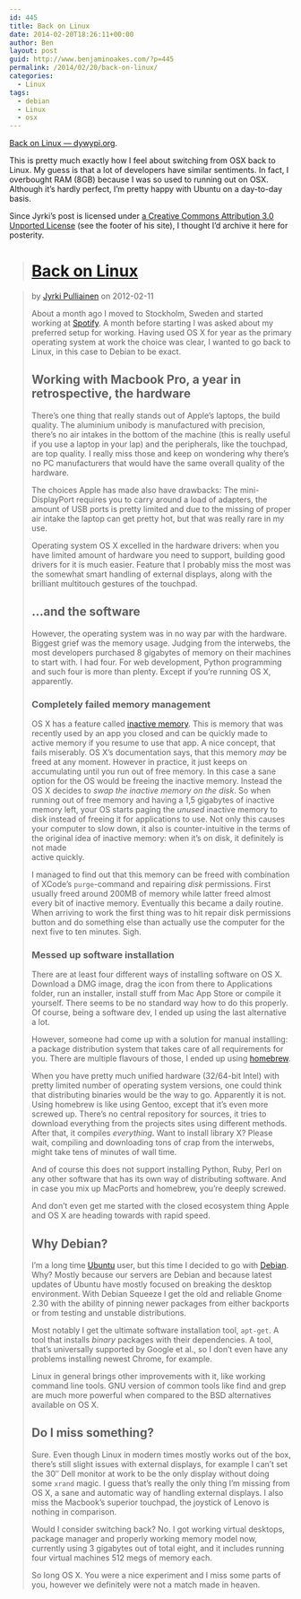 ```yaml
---
id: 445
title: Back on Linux
date: 2014-02-20T18:26:11+00:00
author: Ben
layout: post
guid: http://www.benjaminoakes.com/?p=445
permalink: /2014/02/20/back-on-linux/
categories:
  - Linux
tags:
  - debian
  - Linux
  - osx
---
```

[Back on Linux — dywypi.org](http://dywypi.org/2012/02/back-on-linux.html).

This is pretty much exactly how I feel about switching from OSX back to Linux. My guess is that a lot of developers have similar sentiments. In fact, I overbought RAM (8GB) because I was so used to running out on OSX. Although it&#8217;s hardly perfect, I&#8217;m pretty happy with Ubuntu on a day-to-day basis. 

Since Jyrki&#8217;s post is licensed under [a Creative Commons Attribution 3.0 Unported License](http://creativecommons.org/licenses/by/3.0/) (see the footer of his site), I thought I&#8217;d archive it here for posterity. 

> # [Back on Linux](/2012/02/back-on-linux.html)
    
> 
> 
> <div class="head info">
>   by <a href="/about/">Jyrki Pulliainen</a> on 2012-02-11
> </div>
> 
> <div class="cf content">
>   <p>
>     About a month ago I moved to Stockholm, Sweden and started working at <a href="http://spotify.com">Spotify</a>. A month before starting I was asked about my preferred setup for working. Having used OS X for year as the primary operating system at work the choice was clear, I wanted to go back to Linux, in this case to Debian to be exact.
>   </p>
>   
>   <h2>
>     Working with Macbook Pro, a year in retrospective, the hardware
>   </h2>
>   
>   <p>
>     There&#8217;s one thing that really stands out of Apple&#8217;s laptops, the build quality. The aluminium unibody is manufactured with precision, there&#8217;s no air intakes in the bottom of the machine (this is really useful if you use a laptop in your lap) and the peripherals, like the touchpad, are top quality. I really miss those and keep on wondering why there&#8217;s no PC manufacturers that would have the same overall quality of the hardware.
>   </p>
>   
>   <p>
>     The choices Apple has made also have drawbacks: The mini-DisplayPort requires you to carry around a load of adapters, the amount of USB ports is pretty limited and due to the missing of proper air intake the laptop can get pretty hot, but that was really rare in my use.
>   </p>
>   
>   <p>
>     Operating system OS X excelled in the hardware drivers: when you have limited amount of hardware you need to support, building good drivers for it is much easier. Feature that I probably miss the most was the somewhat smart handling of external displays, along with the brilliant multitouch gestures of the touchpad.
>   </p>
>   
>   <h2>
>     &#8230;and the software
>   </h2>
>   
>   <p>
>     However, the operating system was in no way par with the hardware. Biggest grief was the memory usage. Judging from the interwebs, the most developers purchased 8 gigabytes of memory on their machines to start with. I had four. For web development, Python programming and such four is more than plenty. Except if you&#8217;re running OS X, apparently.
>   </p>
>   
>   <h3>
>     Completely failed memory management
>   </h3>
>   
>   <p>
>     OS X has a feature called <a href="http://support.apple.com/kb/HT1342">inactive memory</a>. This is memory that was recently used by an app you closed and can be quickly made to active memory if you resume to use that app. A nice concept, that fails miserably. OS X&#8217;s documentation says, that this memory <em>may</em> be freed at any moment. However in practice, it just keeps on<br /> accumulating until you run out of free memory. In this case a sane option for the OS would be freeing the inactive memory. Instead the OS X decides to <em>swap the inactive memory on the disk</em>. So when running out of free memory and having a 1,5 gigabytes of inactive memory left, your OS starts paging the <em>unused</em> inactive memory to disk instead of freeing it for applications to use. Not only this causes your computer to slow down, it also is counter-intuitive in the terms of the original idea of inactive memory: when it&#8217;s on disk, it definitely is not made<br /> active quickly.
>   </p>
>   
>   <p>
>     I managed to find out that this memory can be freed with combination of XCode&#8217;s <code>purge</code>-command and repairing <em>disk</em> permissions. First usually freed around 200MB of memory while latter freed almost every bit of inactive memory. Eventually this became a daily routine. When arriving to work the first thing was to hit repair disk permissions button and do something else than actually use the computer for the next five to ten minutes. Sigh.
>   </p>
>   
>   <h3>
>     Messed up software installation
>   </h3>
>   
>   <p>
>     There are at least four different ways of installing software on OS X. Download a DMG image, drag the icon from there to Applications folder, run an installer, install stuff from Mac App Store or compile it yourself. There seems to be no standard way how to do this properly. Of course, being a software dev, I ended up using the last alternative a lot.
>   </p>
>   
>   <p>
>     However, someone had come up with a solution for manual installing: a package distribution system that takes care of all requirements for you. There are multiple flavours of those, I ended up using <a href="http://mxcl.github.com/homebrew/">homebrew</a>.
>   </p>
>   
>   <p>
>     When you have pretty much unified hardware (32/64-bit Intel) with pretty limited number of operating system versions, one could think that distributing binaries would be the way to go. Apparently it is not. Using homebrew is like using Gentoo, except that it&#8217;s even more<br /> screwed up. There&#8217;s no central repository for sources, it tries to download everything from the projects sites using different methods. After that, it compiles <em>everything</em>. Want to install library X? Please wait, compiling and downloading tons of crap from the interwebs, might take tens of minutes of wall time.
>   </p>
>   
>   <p>
>     And of course this does not support installing Python, Ruby, Perl on any other software that has its own way of distributing software. And in case you mix up MacPorts and homebrew, you&#8217;re deeply screwed.
>   </p>
>   
>   <p>
>     And don&#8217;t even get me started with the closed ecosystem thing Apple and OS X are heading towards with rapid speed.
>   </p>
>   
>   <h2>
>     Why Debian?
>   </h2>
>   
>   <p>
>     I&#8217;m a long time <a href="http://ubuntu.com">Ubuntu</a> user, but this time I decided to go with <a href="http://debian.org">Debian</a>. Why? Mostly because our servers are Debian and because latest updates of Ubuntu have mostly focused on breaking the desktop environment. With Debian Squeeze I get the old and reliable Gnome 2.30 with the ability of pinning newer packages from either backports or from testing and unstable distributions.
>   </p>
>   
>   <p>
>     Most notably I get the ultimate software installation tool, <code>apt-get</code>. A tool that installs <em>binary</em> packages with their dependencies. A tool, that&#8217;s universally supported by Google et al., so I don&#8217;t even have any problems installing newest Chrome, for example.
>   </p>
>   
>   <p>
>     Linux in general brings other improvements with it, like working command line tools. GNU version of common tools like find and grep are much more powerful when compared to the BSD alternatives available on OS X.
>   </p>
>   
>   <h2>
>     Do I miss something?
>   </h2>
>   
>   <p>
>     Sure. Even though Linux in modern times mostly works out of the box, there&#8217;s still slight issues with external displays, for example I can&#8217;t set the 30&#8243; Dell monitor at work to be the only display without doing some <code>xrand</code> magic. I guess that&#8217;s really the only thing I&#8217;m missing from OS X, a sane and automatic way of handling external displays. I also miss the Macbook&#8217;s superior touchpad, the joystick of Lenovo is nothing in comparison.
>   </p>
>   
>   <p>
>     Would I consider switching back? No. I got working virtual desktops, package manager and properly working memory model now, currently using 3 gigabytes out of total eight, and it includes running four virtual machines 512 megs of memory each.
>   </p>
>   
>   <p>
>     So long OS X. You were a nice experiment and I miss some parts of you, however we definitely were not a match made in heaven.
>   </p></p>
> </div>